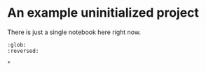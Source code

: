 # An example uninitialized project

There is just a single notebook here right now.

```{toctree}
:glob:
:reversed:

*
```
